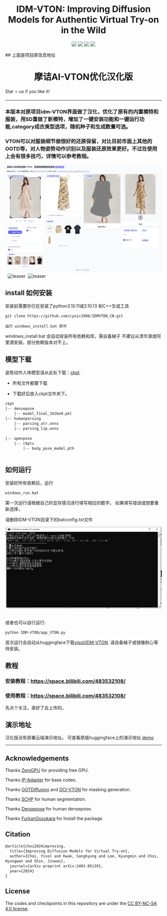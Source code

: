 
<div align="center">
<h1>IDM-VTON: Improving Diffusion Models for Authentic Virtual Try-on in the Wild</h1>

<a href='https://idm-vton.github.io'><img src='https://img.shields.io/badge/Project-Page-green'></a>
<a href='https://arxiv.org/abs/2403.05139'><img src='https://img.shields.io/badge/Paper-Arxiv-red'></a>
<a href='https://huggingface.co/spaces/yisol/IDM-VTON'><img src='https://img.shields.io/badge/%F0%9F%A4%97%20Hugging%20Face-Demo-yellow'></a>
<a href='https://huggingface.co/yisol/IDM-VTON'><img src='https://img.shields.io/badge/%F0%9F%A4%97%20Hugging%20Face-Model-blue'></a>

</div>
## 上面是项目原信息地址

<h1 align="center">摩诘AI-VTON优化汉化版</h1>


Star ⭐ us if you like it!

---
### 本版本对原项目idm-VTON界面做了汉化，优化了原有的内置模特和服装，用SD重做了新模特，增加了一键安装功能和一键运行功能,category成衣类型选项，随机种子和生成数量可选。
### VTON可以对服装细节做很好的还原保留，对比目前市面上其他的OOTD等，对人物姿势动作识别以及服装还原效果更好。不过在使用上会有很多技巧，详情可以参考教程。

![teaser2](IDM-VTON/assets/teaser2.png)&nbsp;
![teaser](IDM-VTON/assets/teaser.png)&nbsp;
![teaser](IDM-VTON/assets/teaser3.png)&nbsp;


## install 如何安装
安装前需要你已在安装了python3.10.11或3.10.13 和C++生成工具

```
git clone https://github.com/cynic1988/IDMVTON_CN.git

运行 windows_install.bat 即可

```
windows_install.bat 会自动安装所有依赖和库，需自备梯子
不建议从清华源或阿里源安装，部分依赖版本对不上。 
 
## 模型下载
姿势动作人体模型请从此处下载：[ckpt](https://huggingface.co/yisol/IDM-VTON/tree/main).
* 所有文件都要下载

* 下载好后放入ckpt文件夹下。
```
ckpt
|-- densepose
    |-- model_final_162be9.pkl
|-- humanparsing
    |-- parsing_atr.onnx
    |-- parsing_lip.onnx

|-- openpose
    |-- ckpts
        |-- body_pose_model.pth
    
```

## 如何运行
安装好所有依赖后，运行
```
windows_run.bat
```
第一次运行请根据自己的显存情况进行填写相应的数字。
如果填写错误或想要重新选择，

请删除IDM-VTON目录下的batconfig.txt文件

![teaser](IDM-VTON/assets/t4.png)&nbsp;

或者也可以自行运行:

```
python IDM-VTON/app_VTON.py
```
首次运行会自动从huggingface下载[yisol/IDM-VTON](https://huggingface.co/yisol/IDM-VTON).
请自备梯子或镜像耐心等待安装。

## 教程
### 安装教程：https://space.bilibili.com/483532108/ 
### 使用教程：https://space.bilibili.com/483532108/

先点个关注，录好了会上传的。

## 演示地址

汉化版没有部署云端演示地址。
可查看原版huggingface上的演示地址 [demo](https://huggingface.co/spaces/yisol/IDM-VTON)

---

## Acknowledgements

Thanks [ZeroGPU](https://huggingface.co/zero-gpu-explorers) for providing free GPU.

Thanks [IP-Adapter](https://github.com/tencent-ailab/IP-Adapter) for base codes.

Thanks [OOTDiffusion](https://github.com/levihsu/OOTDiffusion) and [DCI-VTON](https://github.com/bcmi/DCI-VTON-Virtual-Try-On) for masking generation.

Thanks [SCHP](https://github.com/GoGoDuck912/Self-Correction-Human-Parsing) for human segmentation.

Thanks [Densepose](https://github.com/facebookresearch/DensePose) for human densepose.

Thanks [FurkanGozukara](https://github.com/FurkanGozukara/IDM-VTON) for Install the package.



## Citation
```
@article{choi2024improving,
  title={Improving Diffusion Models for Virtual Try-on},
  author={Choi, Yisol and Kwak, Sangkyung and Lee, Kyungmin and Choi, Hyungwon and Shin, Jinwoo},
  journal={arXiv preprint arXiv:2403.05139},
  year={2024}
}
```


## License
The codes and checkpoints in this repository are under the [CC BY-NC-SA 4.0 license](https://creativecommons.org/licenses/by-nc-sa/4.0/legalcode).


